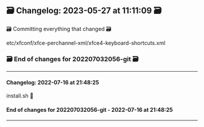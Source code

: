 ## 🗃️ Changelog: 2023-05-27 at 11:11:09 🗃️  

🗃️ Committing everything that changed 🗃️  
  
  
etc/xfconf/xfce-perchannel-xml/xfce4-keyboard-shortcuts.xml  


### 🗃️ End of changes for 202207032056-git 🗃️  

----  
#### Changelog: 2022-07-16 at 21:48:25  
  
install.sh      🚀  
  
#### End of changes for 202207032056-git - 2022-07-16 at 21:48:25  
  
----  
  
